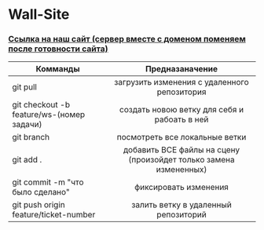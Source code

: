 # Wall-Site

### [Ссылка на наш сайт (сервер вместе с доменом поменяем после готовности сайта)](https://artemdyrdin.github.io/Wall-Site/)

| Комманды                                       | Предназаначение                                                  |
| -----------------------------------------------|:----------------------------------------------------------------:|
| git pull                                       | загрузить изменения с удаленного репозитория                     |
| git checkout -b feature/ws-(номер задачи)      | создать новою ветку для себя и рабоать в ней                     |
| git branch                                     | посмотреть все локальные ветки                                   |
| git add .                                      | добавить ВСЕ файлы на сцену (произойдет только замена измененных)|
| git commit -m "что было сделано"               | фиксировать изменения                                            |
| git push origin feature/ticket-number          | залить ветку в удаленный репозиторий                             |


